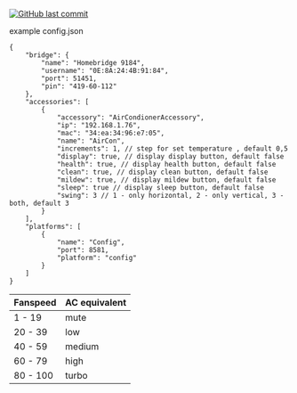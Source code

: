 [![GitHub last commit](https://img.shields.io/github/last-commit/makleso6/homebridge-broadlink-heater-cooler.svg)](https://github.com/makleso6/homebridge-broadlink-heater-cooler)



example config.json

```
{
    "bridge": {
        "name": "Homebridge 9184",
        "username": "0E:8A:24:4B:91:84",
        "port": 51451,
        "pin": "419-60-112"
    },
    "accessories": [
        {
            "accessory": "AirCondionerAccessory",
            "ip": "192.168.1.76",
            "mac": "34:ea:34:96:e7:05",
            "name": "AirCon",
            "increments": 1, // step for set temperature , default 0,5
            "display": true, // display display button, default false
            "health": true, // display health button, default false
            "clean": true, // display clean button, default false
            "mildew": true, // display mildew button, default false
            "sleep": true // display sleep button, default false
            "swing": 3 // 1 - only horizontal, 2 - only vertical, 3 - both, default 3
        }
    ],
    "platforms": [
        {
            "name": "Config",
            "port": 8581,
            "platform": "config"
        }
    ]
}
```


Fanspeed | AC equivalent
--- | --- 
1 - 19 | mute
20 - 39 | low
40 - 59 | medium
60 - 79 | high
80 - 100 | turbo
